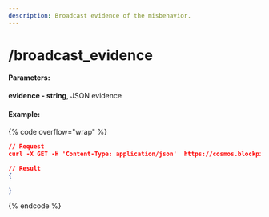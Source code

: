 ```yaml
---
description: Broadcast evidence of the misbehavior.
---
```


# /broadcast\_evidence

#### **Parameters:**

**evidence - string**, JSON evidence

#### Example:

{% code overflow="wrap" %}
```json
// Request
curl -X GET -H 'Content-Type: application/json'  https://cosmos.blockpi.network/rpc/v1/<your-api-key>/broadcast_evidence?evidence=<JSON_EVIDENCE_encoded>

// Result
{
   
}                        
```
{% endcode %}
